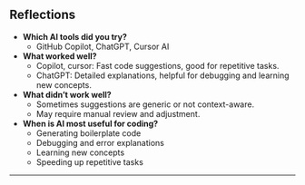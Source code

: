 ## Reflections

- **Which AI tools did you try?**
  - GitHub Copilot, ChatGPT, Cursor AI
- **What worked well?**
  - Copilot, cursor: Fast code suggestions, good for repetitive tasks.
  - ChatGPT: Detailed explanations, helpful for debugging and learning new concepts.
- **What didn’t work well?**
  - Sometimes suggestions are generic or not context-aware.
  - May require manual review and adjustment.
- **When is AI most useful for coding?**
  - Generating boilerplate code
  - Debugging and error explanations
  - Learning new concepts
  - Speeding up repetitive tasks

---
